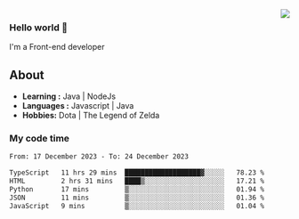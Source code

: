 <img align='right' src="https://github-readme-stats.vercel.app/api?username=jumodada&show_icons=true&theme=vue">

### Hello world 👋

I'm a Front-end developer 
    
## About
-  **Learning :** Java | NodeJs
-  **Languages :** Javascript | Java
-  **Hobbies:** Dota | The Legend of Zelda

### My code time

<!--START_SECTION:waka-->

```txt
From: 17 December 2023 - To: 24 December 2023

TypeScript   11 hrs 29 mins  ███████████████████▓░░░░░   78.23 %
HTML         2 hrs 31 mins   ████▒░░░░░░░░░░░░░░░░░░░░   17.21 %
Python       17 mins         ▒░░░░░░░░░░░░░░░░░░░░░░░░   01.94 %
JSON         11 mins         ▒░░░░░░░░░░░░░░░░░░░░░░░░   01.36 %
JavaScript   9 mins          ▒░░░░░░░░░░░░░░░░░░░░░░░░   01.04 %
```

<!--END_SECTION:waka-->
